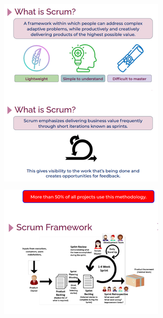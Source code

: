 ### ![What is Scrum?](https://github.com/ThrilledBerryTeam/insights/blob/5c85cc50fdf649d2d73dfbc88fe8a6ef3a4aa7f3/SULEYMAN/WhatisScrum.PNG)

### ![What is Scrum?](https://github.com/ThrilledBerryTeam/insights/blob/94cfcc958f7e386929ca22cf2f9ad3a8e52d2f77/SULEYMAN/Scrum-Framework.PNG)